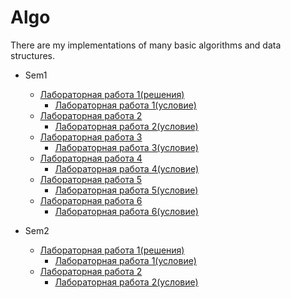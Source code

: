 # Algo
 There are my implementations of many basic algorithms and data structures.
 
 * Sem1
   * [Лабораторная работа 1(решения)](Sem1/Lab1/)
     * [Лабораторная работа 1(условие)](Sem1/Lab1/problems1.pdf)
   * [Лабораторная работа 2](Sem1/Lab2/)
     * [Лабораторная работа 2(условие)](Sem1/Lab2/problems2.pdf)
   * [Лабораторная работа 3](Sem1/Lab3/)
     * [Лабораторная работа 3(условие)](Sem1/Lab3/problems3.pdf)
   * [Лабораторная работа 4](Sem1/Lab4/) 
     * [Лабораторная работа 4(условие)](Sem1/Lab4/problems4.pdf)
   * [Лабораторная работа 5](Sem1/Lab5/) 
     * [Лабораторная работа 5(условие)](Sem1/Lab5/problems5.pdf)
   * [Лабораторная работа 6](Sem1/Lab6/)
     * [Лабораторная работа 6(условие)](Sem1/Lab6/problems6.pdf)
 
* Sem2
   * [Лабораторная работа 1(решения)](Sem2/Lab1/)
     * [Лабораторная работа 1(условие)](Sem2/Lab1/problems8.pdf)
   * [Лабораторная работа 2](Sem1/Lab2/)
     * [Лабораторная работа 2(условие)](Sem2/Lab2/problems9.pdf)
